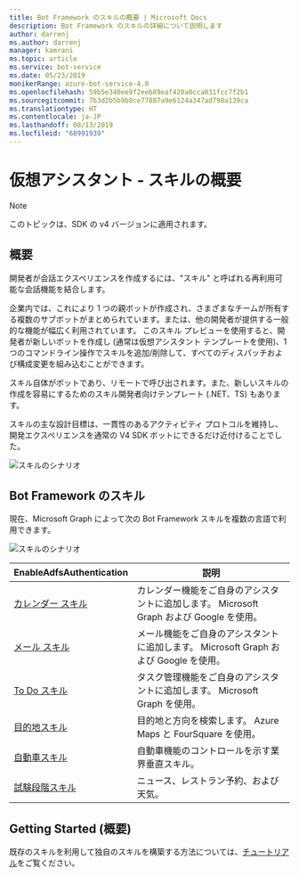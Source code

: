 ```yaml
---
title: Bot Framework のスキルの概要 | Microsoft Docs
description: Bot Framework のスキルの詳細について説明します
author: darrenj
ms.author: darrenj
manager: kamrani
ms.topic: article
ms.service: bot-service
ms.date: 05/23/2019
monikerRange: azure-bot-service-4.0
ms.openlocfilehash: 59b5e340ee9f2eeb89eaf420a0cca031fcc7f2b1
ms.sourcegitcommit: 7b3d2b5b9b8ce77887a9e6124a347ad798a139ca
ms.translationtype: HT
ms.contentlocale: ja-JP
ms.lasthandoff: 08/13/2019
ms.locfileid: "68991939"
---
```

# <a name="virtual-assistant---skills-overview"></a>仮想アシスタント - スキルの概要

> [!NOTE]
> このトピックは、SDK の v4 バージョンに適用されます。 

## <a name="overview"></a>概要

開発者が会話エクスペリエンスを作成するには、"スキル" と呼ばれる再利用可能な会話機能を結合します。

企業内では、これにより 1 つの親ボットが作成され、さまざまなチームが所有する複数のサブボットがまとめられています。または、他の開発者が提供する一般的な機能が幅広く利用されています。 このスキル プレビューを使用すると、開発者が新しいボットを作成し (通常は仮想アシスタント テンプレートを使用)、1 つのコマンドライン操作でスキルを追加/削除して、すべてのディスパッチおよび構成変更を組み込むことができます。     

スキル自体がボットであり、リモートで呼び出されます。また、新しいスキルの作成を容易にするためのスキル開発者向けテンプレート (.NET、TS) もあります。

スキルの主な設計目標は、一貫性のあるアクティビティ プロトコルを維持し、開発エクスペリエンスを通常の V4 SDK ボットにできるだけ近付けることでした。 

![スキルのシナリオ](./media/enterprise-template/skills-scenarios.png)

## <a name="bot-framework-skills"></a>Bot Framework のスキル

現在、Microsoft Graph によって次の Bot Framework スキルを複数の言語で利用できます。

![スキルのシナリオ](./media/enterprise-template/skills-at-build.png)

| EnableAdfsAuthentication | 説明 |
| ---- | ----------- |
|[カレンダー スキル](https://aka.ms/bfcalendarskill)|カレンダー機能をご自身のアシスタントに追加します。 Microsoft Graph および Google を使用。|
|[メール スキル](https://aka.ms/bfemailskill)|メール機能をご自身のアシスタントに追加します。 Microsoft Graph および Google を使用。|
|[To Do スキル](https://aka.ms/bftodoskill)|タスク管理機能をご自身のアシスタントに追加します。 Microsoft Graph を使用。|
|[目的地スキル](https://aka.ms/bfpoiskill)|目的地と方向を検索します。 Azure Maps と FourSquare を使用。|
|[自動車スキル](https://aka.ms/bfautoskill)|自動車機能のコントロールを示す業界垂直スキル。|
|[試験段階スキル](https://aka.ms/bfexperimentalskills)|ニュース、レストラン予約、および天気。|

## <a name="getting-started"></a>Getting Started (概要)

既存のスキルを利用して独自のスキルを構築する方法については、[チュートリアル](https://aka.ms/bfstutorials)をご覧ください。
